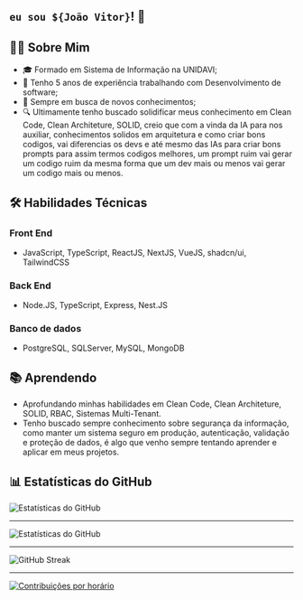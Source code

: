 ## `eu sou ${João Vitor}`! 👋

## 🧑‍💻 Sobre Mim

- 🎓 Formado em Sistema de Informação na UNIDAVI;
- 💼 Tenho 5 anos de experiência trabalhando com Desenvolvimento de software;
- 🌱 Sempre em busca de novos conhecimentos;
- 🔍 Ultimamente tenho buscado solidificar meus conhecimento em Clean Code, Clean Architeture, SOLID, creio que com a vinda da IA para nos auxiliar, conhecimentos solidos em arquitetura e como criar bons codigos, vai diferencias os devs e até mesmo das IAs para criar bons prompts para assim termos codigos melhores, um prompt ruim vai gerar um codigo ruim da mesma forma que um dev mais ou menos vai gerar um codigo mais ou menos.


## 🛠️ Habilidades Técnicas

### Front End
- JavaScript, TypeScript, ReactJS, NextJS, VueJS, shadcn/ui, TailwindCSS

### Back End
- Node.JS, TypeScript, Express, Nest.JS

### Banco de dados
- PostgreSQL, SQLServer, MySQL, MongoDB

## 📚 Aprendendo

- Aprofundando minhas habilidades em Clean Code, Clean Architeture, SOLID, RBAC, Sistemas Multi-Tenant.
- Tenho buscado sempre conhecimento sobre segurança da informação, como manter um sistema seguro em produção, autenticação, validação e proteção de dados, é algo que venho sempre tentando aprender e aplicar em meus projetos.

## 📊 Estatísticas do GitHub

![Estatísticas do GitHub](https://github-readme-stats.vercel.app/api?username=JoaoVitorGirardii&show_icons=true&theme=github_dark&locale=pt-br)

---
![Estatísticas do GitHub](https://github-readme-stats.vercel.app/api?username=JoaoVitorGirardii&show_icons=true&theme=github_dark&locale=pt-br)

----
![GitHub Streak](https://github-readme-streak-stats.herokuapp.com/?user=JoaoVitorGirardii&theme=github-dark&locale=pt-br)

---
[![Contribuições por horário](https://raw.githubusercontent.com/JoaoVitorGirardii/JoaoVitorGirardii/main/assets/github-contribution-grid-snake.svg)](https://github.com/JoaoVitorGirardii)

